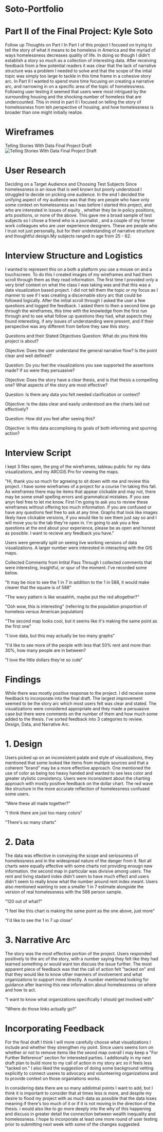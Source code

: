 # Soto-Portfolio

# Part II of the Final Project: Kyle Soto
Follow up Thoughts on Part I
In Part I of this project I focused on trying to tell the story of what it means to be homeless in America and the myriad of ways homelessness decreases quality of life. In doing so though I didn't establish a story so much as a collection of interesting data. After receiving feedback from a few potential readers it was clear that the lack of narrative structure was a problem I needed to solve and that the scope of the intial topic was simply too large to tackle in this time frame in a cohesive story arc. In Part II I wanted to spend more time focusing on creating a narrative arc, and narrowing in on a specific area of the topic of homelessness. Following user testing it seemed that users were most intrigued by the surrounding housing and the shocking number of homeless that are undercounted. This in mind in part II i focused on telling the story of homelessness from teh perspective of housing, and how homelessness is broader than one might initially realize.

# Wireframes
Telling Stories WIth Data Final Project Draft
![Telling Stories WIth Data Final Project Draft](https://user-images.githubusercontent.com/74934048/110740540-39b9fb00-8201-11eb-876e-beaa484fb88b.png)


# User Research
Deciding on a Target Audience and Choosing Test Subjects
Since homelessness is an issue that is well known but poorly understood I struggled to decide on picking one audience. In the end I decided the unifying aspect of my audience was that they are people who have only some context on homelessness as I was before I started this project, and who are interested in issues of equity , whether they be in policy positions, arts positions, or none of the above. This gave me a broad sample of test subjects so I chose a friend who is a journalist , and a couple of my former work colleagues who are user experience designers. These are people who I trust not just personally, but for their understanding of narrative structure and thoughtful design.My subjects ranged in age from 25 - 62.

# Interview Structure and Logistics
I wanted to represent this on a both a platform you use a mouse on and a touchscreen. To do this I created images of my wireframes and had them scroll through them as they read information. The first time I provided only a very brief context on what the class I was taking was and that this was a data visualization based project. I did not tell them the topic or my focus as I manner to see if I was creating a discernable story arc that could be followed logically. After the initial scroll through I asked the user a few questions and logged the feedback. I asked them to then a second time go through the wireframes, this time with the knowledge from the first run through and to see what follow up questions they had, what aspects they found interesting, if any issues of understanding were present, and if their perspective was any different from before they saw this story.

Questions and their Stated Objectives
Question: What do you think this project is about?

Objective: Does the user understand the general narrative flow? Is the point clear and well defined?

Question: Do you feel the visualizations you saw supported the assertions made? If so were they persuasive?

Objective: Does the story have a clear thesis, and is that thesis a compelling one? What aspects of the story are most effective?

Question: Is there any data you felt needed clarification or context?

Objective: Is the data clear and easily understood are the charts laid out effectively?

Question: How did you feel after seeing this?

Objective: Is this data accomplising its goals of both informing and spurring action?

# Interview Script
I kept 3 files open, the png of the wireframes, tableau public for my data visualizations, and my ARCGIS Pro for viewing the maps.

"Hi, thank you so much for agreeing to sit down with me and review this project. I have some wireframes of a project for a course I'm taking this fall. As wireframes there may be items that appear clickable and may not, there may be some small spelling errors and grammatical mistakes. If you see anyn feel free to let me know. First I'm going to ask you to review these wireframes without offering too much information. If you are confused or have any questions feel free to ask at any time. Graphs that look like images likely have clickable versions, if you would like to see them just say so and I will move you to the tab they're open in. I'm going to ask you a few questions at the end about your experience, please be as open and honest as possible. I want to recieve any feedback you have."

Users were generally split on seeing live working versions of data visualizations. A larger number were interested in interacting with the GIS maps.

Collected Comments from Intital Pass Through
I collected comments that were interesting, insightful, or spur of the moment. I've recorded some below.

"It may be nice to see the 1 in 7 in addition to the 1 in 588, it would make clearer that the square is of 588"

"The wavy pattern is like woaahhh, maybe put the red altogether?"

"Ooh wow, this is interesting" (referring to the population proportion of homeless versus American population)

"The second map looks cool, but it seems like it's making the same point as the first one"

"I love data, but this may actually be too many graphs"

"I'd like to see more of the people with less that 50% rent and more than 30%, how many people are in between?

"I love the little dollars they're so cute"

# Findings
While there was mostly positive response to the project. I did receive some feedback to incorporate into the final draft. The largest improvement seemed to be the story arc which most users felt was clear and stated. The visualizations were considered appropriate and they made a persuasive case but there were comments on the number of them and how much some added to the thesis. I've sorted feedback into 3 categories to review. Design, Data, and Narrative Arc.

# 1. Design 
Users picked up on an inconsistent palate and style of visualizations, they mentioned that some looked like items from multiple sources and that a coherent "brand" may be a more effective approach. One mentioned the use of color as being too heavy handed and wanted to see less color and greater stylistic consistency. Users were inconsistent about the charting approach with mostly positive feedback on the dollar chart. The red wave like structure in the more accurate reflection of homelessness confused some users.

"Were these all made together?"

"I think there are just too many colors"

"There's so many charts"

# 2. Data
The data was effective in conveying the scope and seriosuness of homelessness and in the widespread nature of the danger from it. Not all charts were equally effective with some charts not providing enougn new information. the second map in particular was divisive among users. The rent and living stadard index didn't seem to have much effect and users didn't seem to really know what the number around rent index meant. Users also mentioned wanting to see a smaller 1 in 7 estimate alongside the version of real homelessness with the 588 person sample.

"120 out of what?"

"I feel like this chart is making the same point as the one above, just more"

"I'd like to see the 1 in 7 up close"

# 3. Narrative Arc
The story was the most effective portion of the project. Users responded positively to the arc of the story, with a number saying they felt like they had learned something or would want ton discuss the issue further. The most apparent piece of feedback was that the call of action felt "tacked on" and that they would like to know other manners of involvement and what organizations to support more directly. A number mentioned looking for guidance after learning this new information about homelessness on where and how to act.

"I want to know what organizations specifically I should get involved with"

"Where do those links actually go?"


# Incorporating Feedback

For the final draft I think I will more carefully choose what visualizations I include and whether they strengthen my point. Since users seems torn on whether or not to remove items like the seond map overall I may keep a "For Further Reference" section for interested parties. I additonally in my next draft plan to build more to my call of action in my story arc so it feels less "tacked on." I also liked the suggestion of doing some background vetting explicitly to connect useres to advocacy and volunteering organizations and to provide context on those organiations works. 

In considering data there are so many addiotnal points I want to add, but I think it is important to consider that at times less is more, and despite my desire to flood my project with as much data as possible that the data loses meaning if there's too much of it or if it is not moving in the direction of the thesis. i would also like to go more deeply into the why of this happening and discuss in greater detail the connection between wealth inequality and homelessness. I hope to incorporate at least one more round of user testing prior to submitting next week with some of the changes suggested.
